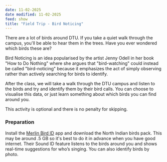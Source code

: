 ```yaml
---
date: 11-02-2025
date modified: 11-02-2025
feed: show
title: "Field Trip - Bird Noticing"
---
```


There are a lot of birds around DTU. If you take a quiet walk through the campus, you'll be able to hear them in the trees. Have you ever wondered which birds these are?

Bird Noticing is an idea popularised by the artist Jenny Odell in her book "How to Do Nothing" where she argues that "bird-watching" could instead be called "bird-noticing" because it emphasizes the act of simply observing rather than actively searching for birds to identify.

After the class, we will take a walk through the DTU campus and listen to the birds and try and identify them by their bird calls. You can choose to visualise this data, or just learn something about which birds you can find around you.

This activity is optional and there is no penalty for skipping.

### Preparation

Install the [Merlin Bird ID](https://merlin.allaboutbirds.org/) app and download the North Indian birds pack. This may be around .5 GB so it's best to do it in advance when you have good internet. Their Sound ID feature listens to the birds around you and shows real-time suggestions for who’s singing. You can also identify birds by photo.